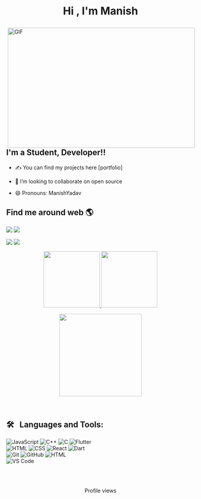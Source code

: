 #  <p align="center">Hi , I'm Manish 

 <img align="right" alt="GIF" src="https://github.com/arsentieva/arsentieva/blob/main/code.gif?raw=true" width="500" height="320" />


## I'm a  Student, Developer!!
 
- ✍ You can find my projects here [portfolio]

- 👯 I’m looking to collaborate on open source

- 😄 Pronouns: ManishYadav


## Find me around web 🌎


<a href="https://www.linkedin.com/in/manish-yadav-59643021b/"><img src="https://img.shields.io/badge/-Manish Yadav-0077B5?style=flat&logo=Linkedin&logoColor=white"/></a>
<a href=""><img src="https://img.shields.io/badge/-manishya1669@gmail.com-D14836?style=flat&logo=Gmail&logoColor=white"/></a>
 
 <a href="https://stackoverflow.com/users/17553781/manishyadav"><img src="https://img.shields.io/badge/-StackOverflow-%23E44D27?style=for-the-badge&logo=stackoverflow&logoColor=ffffff"/></a>
 <a href="https://www.codewars.com/users/manishya1669
"><img src="https://img.shields.io/badge/-CodeWar-%23E44D?style=for-the-badge&logo=Codewar&logoColor=white"/></a>


<p align="center">
<a href="https://github.com/manishya1669">
  <img height="150em" src="https://github-readme-stats-eight-theta.vercel.app/api?username=manishya1669&show_icons=true&theme=algolia&include_all_commits=true&count_private=true&hide_border=true"/> 
 <img height="150em" src="https://github-readme-stats-eight-theta.vercel.app/api/top-langs/?username=manishya1669&layout=compact&langs_count=8&theme=algolia&hide_border=true"/>
</a>
</p>

<p align="center">
 <img height="220em" src="http://github-readme-streak-stats.herokuapp.com?user=manishya1669&theme=blux&hide_border=true"/> 
</p>
 <br>
 
<!--  [![Medhavi's github activity graph](https://activity-graph.herokuapp.com/graph?username=medhavi11&theme=dracula)](https://github.com/ashutosh00710/github-readme-activity-graph) -->


 ## 🛠 &nbsp; Languages and Tools:



![JavaScript](https://img.shields.io/badge/-JavaScript-%23F7DF1C?style=for-the-badge&logo=javascript&logoColor=000000&labelColor=%23F7DF1C&color=%23FFCE5A)
![C++](https://img.shields.io/badge/C%2B%2B-00599C?style=for-the-badge&logo=c%2B%2B&logoColor=white)
![C](http://img.shields.io/badge/-C-3776AB?style=for-the-badge&logo=c&logoColor=ffffff)
![Flutter](https://img.shields.io/badge/Flutter-00B2FF?style=for-the-badge&logo=flutter&logoColor=white)
<br>
![HTML](https://img.shields.io/badge/-HTML-%23E44D27?style=for-the-badge&logo=html5&logoColor=ffffff)
![CSS](https://img.shields.io/badge/-CSS-%231572B6?style=for-the-badge&logo=css3)
![React](https://img.shields.io/badge/-ReactJs-61DAFB?style=for-the-badge&logo=react&logoColor=ffffff)
![Dart](https://img.shields.io/badge/Dart-008080?style=for-the-badge&logo=dart&logoColor=white)
<br>
![Git](https://img.shields.io/badge/-Git-%23F05032?style=for-the-badge&logo=git&logoColor=%23ffffff)
![GitHub](https://img.shields.io/badge/-GitHub-181717?style=for-the-badge&logo=github)
![HTML](https://img.shields.io/badge/-StackOverflow-%23E44D27?style=for-the-badge&logo=stackoverflow&logoColor=ffffff)
<br>
![VS Code](http://img.shields.io/badge/-VS%20Code-007ACC?style=for-the-badge&logo=visual-studio-code&logoColor=ffffff)
<br/>


<br>
<br>

<p align="center">
     Profile views <br><br>
        <img  src="https://profile-counter.glitch.me/manishya1669/count.svg" alt="">
</p>

 <br>
<div>
 
 
 
 
